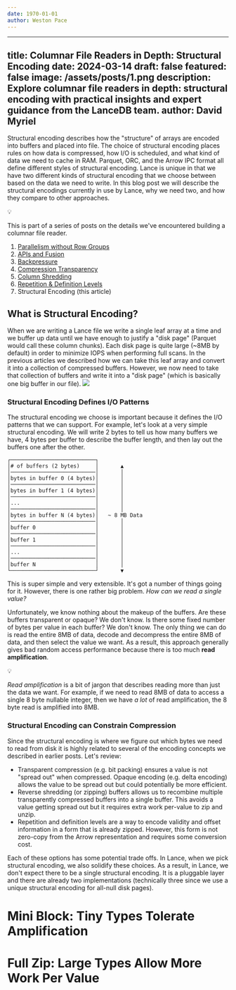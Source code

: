 ```yaml
---
date: 1970-01-01
author: Weston Pace
---
```

---
title: Columnar File Readers in Depth: Structural Encoding
date: 2024-03-14
draft: false
featured: false
image: /assets/posts/1.png
description: Explore columnar file readers in depth: structural encoding with practical insights and expert guidance from the LanceDB team.
author: David Myriel
---

Structural encoding describes how the "structure" of arrays are encoded into buffers and placed into file.  The choice of structural encoding places rules on how data is compressed, how I/O is scheduled, and what kind of data we need to cache in RAM.  Parquet, ORC, and the Arrow IPC format all define different styles of structural encoding.  Lance is unique in that we have two different kinds of structural encoding that we choose between based on the data we need to write.  In this blog post we will describe the structural encodings currently in use by Lance, why we need two, and how they compare to other approaches.

💡

This is part of a series of posts on the details we've encountered building a columnar file reader.
1. [Parallelism without Row Groups](__GHOST_URL__/file-readers-in-depth-parallelism-without-row-groups/)
2. [APIs and Fusion](__GHOST_URL__/columnar-file-readers-in-depth-apis-and-fusion/)
3. [Backpressure](__GHOST_URL__/columnar-file-readers-in-depth-backpressure/)
4. [Compression Transparency](__GHOST_URL__/columnar-file-readers-in-depth-compression-transparency/)
5. [Column Shredding](__GHOST_URL__/columnar-file-readers-in-depth-column-shredding/)
6. [Repetition & Definition Levels](__GHOST_URL__/columnar-file-readers-in-depth-repetition-definition-levels/)
7. Structural Encoding (this article)

## What is Structural Encoding?

When we are writing a Lance file we write a single leaf array at a time and we buffer up data until we have enough to justify a "disk page" (Parquet would call these column chunks).  Each disk page is quite large (~8MB by default) in order to minimize IOPS when performing full scans.  In the previous articles we described how we can take this leaf array and convert it into a collection of compressed buffers.  However, we now need to take that collection of buffers and write it into a "disk page" (which is basically one big buffer in our file).
![](__GHOST_URL__/content/images/2025/06/Structural-Encoding-Overview.png)
### Structural Encoding Defines I/O Patterns

The structural encoding we choose is important because it defines the I/O patterns that we can support.  For example, let's look at a very simple structural encoding.  We will write 2 bytes to tell us how many buffers we have, 4 bytes per buffer to describe the buffer length, and then lay out the buffers one after the other.

    ┌───────────────────────────┐              
    │# of buffers (2 bytes)     │       ▲      
    │───────────────────────────│       │      
    │bytes in buffer 0 (4 bytes)│       │      
    │───────────────────────────│       │      
    │bytes in buffer 1 (4 bytes)│       │      
    │───────────────────────────│       │      
    │...                        │       │      
    │───────────────────────────│       │      
    │bytes in buffer N (4 bytes)│   ~ 8 MB Data
    │───────────────────────────│       │      
    │buffer 0                   │       │      
    │───────────────────────────│       │      
    │buffer 1                   │       │      
    │───────────────────────────│       │      
    │...                        │       │      
    │───────────────────────────│       │      
    │buffer N                   │       │      
    └───────────────────────────┘       ▼      

This is super simple and very extensible.  It's got a number of things going for it.  However, there is one rather big problem.  *How can we read a single value?*

Unfortunately, we know nothing about the makeup of the buffers.  Are these buffers transparent or opaque?  We don't know.  Is there some fixed number of bytes per value in each buffer?  We don't know.  The only thing we can do is read the entire 8MB of data, decode and decompress the entire 8MB of data, and then select the value we want.  As a result, this approach generally gives bad random access performance because there is too much **read amplification**.

💡

*Read amplification* is a bit of jargon that describes reading more than just the data we want. For example, if we need to read 8MB of data to access a single 8 byte nullable integer, then we have *a lot* of read amplification, the 8 byte read is amplified into 8MB.

### Structural Encoding can Constrain Compression

Since the structural encoding is where we figure out which bytes we need to read from disk it is highly related to several of the encoding concepts we described in earlier posts.  Let's review:

- Transparent compression (e.g. bit packing) ensures a value is not "spread out" when compressed.  Opaque encoding (e.g. delta encoding) allows the value to be spread out but could potentially be more efficient.
- Reverse shredding (or zipping) buffers allows us to recombine multiple transparently compressed buffers into a single buffer.  This avoids a value getting spread out but it requires extra work per-value to zip and unzip.
- Repetition and definition levels are a way to encode validity and offset information in a form that is already zipped.  However, this form is not zero-copy from the Arrow representation and requires some conversion cost.

Each of these options has some potential trade offs.  In Lance, when we pick structural encoding, we also solidify these choices.  As a result, in Lance, we don't expect there to be a single structural encoding.  It is a pluggable layer and there are already two implementations (technically three since we use a unique structural encoding for all-null disk pages).

# Mini Block: Tiny Types Tolerate Amplification

# Full Zip: Large Types Allow More Work Per Value
